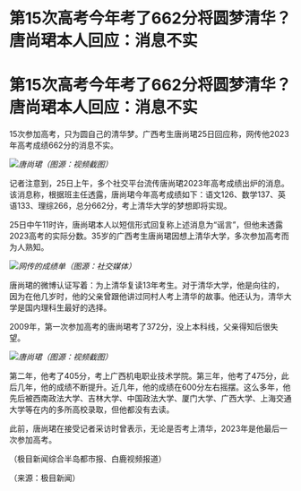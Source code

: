 # 第15次高考今年考了662分将圆梦清华？唐尚珺本人回应：消息不实

# 第15次高考今年考了662分将圆梦清华？唐尚珺本人回应：消息不实

15次参加高考，只为圆自己的清华梦。广西考生唐尚珺25日回应称，网传他2023年高考成绩662分的消息不实。

![](https://inews.gtimg.com/om_bt/OKPLko8F8MGvHmPksDW1gFu9F4yZfV7ia4h3pHovj79jYAA/1000)_唐尚珺（图源：视频截图）_

记者注意到，25日上午，多个社交平台流传唐尚珺2023年高考成绩出炉的消息。该消息称，根据班主任透露，唐尚珺今年高考成绩如下：语文126、数学137、英语133、理综266，总分662分，考上清华大学的梦想即将实现。

25日中午11时许，唐尚珺本人以短信形式回复称上述消息为“谣言”，但他未透露2023高考的实际分数。35岁的广西考生唐尚珺因想上清华大学，多次参加高考而为人熟知。

![](https://inews.gtimg.com/om_bt/OzloduFXL9K0tg5p8G9LLegNJtwhEem6Hh5giOl2U6hIoAA/1000)_网传的成绩单（图源：社交媒体）_

唐尚珺的微博认证写着：为上清华复读13年考生。对于清华大学，他是向往的，因为在他几岁时，他的父亲曾跟他讲过同村人考上清华的故事。他还认为，清华大学是国内理科生最好的选择。

2009年，第一次参加高考的唐尚珺考了372分，没上本科线，父亲得知后很失望。

![](https://inews.gtimg.com/om_bt/O3-xE0fL9dARNp1UyCiH-1c_CPx9gGwrYOjs2vknWmtgoAA/1000)_唐尚珺（图源：视频截图）_

第二年，他考了405分，考上广西机电职业技术学院。第三年，他考了475分，此后几年，他的成绩不断提升。近几年，他的成绩在600分左右摇摆。这么多年，他先后被西南政法大学、吉林大学、中国政法大学、厦门大学、广西大学、上海交通大学等在内的多所高校录取，但他都没有去读。

此前，唐尚珺在接受记者采访时曾表示，无论是否考上清华，2023年是他最后一次参加高考。

（极目新闻综合半岛都市报、白鹿视频报道）

（来源：极目新闻）

